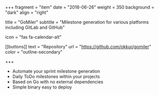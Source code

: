 +++
fragment = "item"
date = "2018-06-26"
weight = 350
background = "dark"
align = "right"

title = "GoMiler"
subtitle = "Milestone generation for various platforms including GitLab and GitHub"

icon = "fas fa-calendar-alt"

[[buttons]]
  text = "Repository"
  url = "https://github.com/okkur/gomiler"
  color = "outline-secondary"

+++

* Automate your sprint milestone generation
* Daily ToDo milestones within your projects
* Based on Go with no external dependencies
* Simple binary easy to deploy
